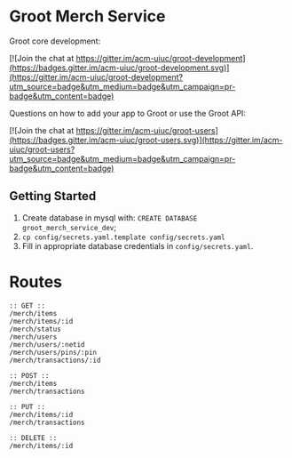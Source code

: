 # Groot Merch Service

Groot core development:

[![Join the chat at https://gitter.im/acm-uiuc/groot-development](https://badges.gitter.im/acm-uiuc/groot-development.svg)](https://gitter.im/acm-uiuc/groot-development?utm_source=badge&utm_medium=badge&utm_campaign=pr-badge&utm_content=badge)

Questions on how to add your app to Groot or use the Groot API:

[![Join the chat at https://gitter.im/acm-uiuc/groot-users](https://badges.gitter.im/acm-uiuc/groot-users.svg)](https://gitter.im/acm-uiuc/groot-users?utm_source=badge&utm_medium=badge&utm_campaign=pr-badge&utm_content=badge)

## Getting Started

1. Create database in mysql with: `CREATE DATABASE groot_merch_service_dev`;
2. `cp config/secrets.yaml.template config/secrets.yaml`
3. Fill in appropriate database credentials in `config/secrets.yaml`.

# Routes
```
:: GET ::
/merch/items
/merch/items/:id
/merch/status
/merch/users
/merch/users/:netid
/merch/users/pins/:pin
/merch/transactions/:id

:: POST ::
/merch/items
/merch/transactions

:: PUT ::
/merch/items/:id
/merch/transactions

:: DELETE ::
/merch/items/:id
```
